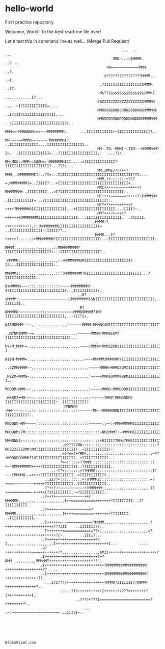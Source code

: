 # hello-world
First practice repository

Welcome, World! To the best read-me file ever! 

Let's test this in command line as well... (Merge Pull Request)


                                                                                                                                            
                                                                                                                                            
                                                                                                                                            
                                                                                                                                            
                                                         ...  ..                                    ...                                     
                                                     MMO~:::~$MMMM.                                ..? ..                                   
                                                  +N=============MMM..                             .,?.                                     
                                                 $????????????????MMMM..                           .~I..                                    
                                               .7IIIIIIIIIIIIIIIIIIMMMM                           ..?I.                                     
                                              .M$77$$$$$$$$$$$$$$$$OMMM?.               ............I?...                                   
                                              +8ZZZZZZZZZZZZZZZZZZZMMMMM .           .....~I?IIIIIIIIIII=....                               
                                              MM8888888888888888888MMMMM8            ..I?III?IIIIIIIIII?I?II,...                            
                                              MMDDDDDDDDDDDDDNNDDDMMMMMMM.        . :IIIIIIIIIIIIIIIIIIIIIIII?I..                           
                                            . MMM+=~MNNNNNM===~~~MMMMMMMM..     ..,IIIIIIIIIIII+~IIIIIIIIIIIIIII7..                         
                                              MM~~~~~=MMMM~~~~~~~:MMMMMMMI?.   ..IIIIIIIIIIIII....IIIIIIIIIIIIIIIII..       .               
                                              MM~~7O:~MMMI~~IIM~~~MMMMMMM?I=.  .IIIIIIIIIIIIII=...?IIIIIIIIIIIIIIIII,.  ....?I:.            
                                              MM:MOO::MMM~:$88M=::MMMMMMMIII.....=IIIIIIIIIIIIII?IIIIIIIIIIIIIIIIIIII?...?I?:...            
                                              MM,IMMI??+?++?MMM,,:MMMMMMMII~..?I=...IIIIIIIIIIIIIIIIIIIIIIIIIIIIIIIIII??I....               
                                              MMM,?+~::::::+???=,MMMMMMMMI=..IIIII?...+IIIIIIIIIIIIIIIIIIIIIIIIIIIIIIII+..                  
                                              MMI?+~~~~~~~~~+++++?MMMMMMM+..IIIIIIIII,..=I?IIIIIIIIIIIIIIIIIIIIIIIIIIIII:.                  
                                            . M?++++=======+++++?+IMMMMMM .IIIIIIIIIIII=..,?IIIIIIIIIIIIIIIIIIIIIIIIIIII?..                 
                                            . M??+?++++++++++?++++7MMMMMM8IIIIIIIIIIIIIIII...+IIIIIIIIIIIIIIIIII,...IIII?~..                
                                             .MM?+++?+++++?+++++++OMMMMMMMIIIIIIIIIIIIIIIIII:..:IIIIIIIIIIIIIIII.  .?IIIII.                 
                                            .MMMM:?+++++++++++?,:::MMMMMMMMIIIIIIIIIIIIIIIIIII= ..IIIIIIIIIIIIIII~:IIIII??..                
                                            .MMM8...I?+++++?.....::+MMMMMMMM?IIIIIIIIIIIIIIIIIIII:..~IIIIIIIIIIIIIIIIIIIII..                
                                            MMMM:...,,,.,,,,,,,,,,::MMMMMMMMM?IIIIIIIIIIIIIIIIIIIII:..:IIIIIIIIIIIIIIIIII?..                
                                          .MMMMM:,,,,,,,,,,,,,,,,,::+MMMMMMM$MIIIIIIIIIIIIIIIIIIIII?I?...IIIIIIIIIIIIIIIII..                
                                          MMMMMI:,,,,,,,,,,,,,,,,::::MMMMMMMM?NIIIIIIIIIIIIIIIIIIIIIIIII...?IIIIIIIIIIIIII..                
                                        8+MMMMM~~~:::::::::::::::~~~~~MMMMMMMM?$7IIIIIIIIIIIIIIIIIIIIIIIII+...I?IIIIIIIII+..                
                                     ..D?$MMMM:~~~~~~~~~~~~~~~~~~~~~~~IMMMMMMMMI$NIIIIIIIIIIIIIIIIIIIIIIIIII?...I?IIIIIII..                 
                                      M?OMMMMD~~~~~~~~~~:::~~~~~~~~~~~~MMMDOMMMM7IM?IIIIIIIIIIIIIIIIIIIIIIIIIII,..~?II?I+.                  
                                     NI8MDMMM~~~~,..............,~~~~~~~MMMM:MMMN$$MIIIIIIIIIIIIIIIIIIIIIIIIIIIII+...II+                    
                                  ..M7NM$MMM~~=....................~~~~~~MMMM~MMM8$$M?IIIIIIIIIIIIIIIIIIIIIIIIIIIIII...                     
                                   M77M:MMM+=,,,,,,,,,,,,,,,,,,,,,,,,~~~~7MMMM~MMMZZ$NIIIIIIIIIIIIIIIIIIIIIIIIIIIIII?I                      
                                  8$$M~MMMM=,,,,,,,,,,,,,,,,,,,,,,,,,,~~~~MMMMMZMMMOOM7IIIIIIIIIIIIIIIIIIIIIIIIIIIII?........               
                                ..ZZMMMMMM~~,,,,,,,,,,,,,,,,,,,,,,,,,,~~~~~MMMM~MMMO8OMIIIIIIIIIIIIIIIIIIIIIIIIIIII=..IIIIIII.              
                                .MZZM~MMM$~,,,,,,,,,,,,,,,,,,,,,,,,,,,:~~~~=MMM$OMMM888MIIIIIIIIIIIIIIIIIIIIIIIIII+..IIIIIII?I...           
                                MOODM~MMM~~:,,,,,,,,,,,,,,,,,,,,,,,,,,:~~~~~MMMD~MMMDDDMIIIIIIIIIIIIIIIIIIIIIIIII~..IIIIIIIIII?..           
                               .M88MZ+MM~~~~::::::::::::::::::::::::::~~~~~~7MMZ~MMMDDDM?IIIIIIIIIIIIIIIIIIIIIII:..IIIIIIIIIII?.            
                               NN88M?~MM~~~~::::::::::::::::::::::::::~~~~~~~MM~~MMMNNNMNIIIIIIIIIIIIIIIIIIIIII~.:?IIIIIIIIII?..            
                               MNDDDO~MM~~~~~::::::::::::::::::::::::~~~~~~::~~:=MMMMMMMMIIIIIIIIIIIIIIIIIIIII,.,IIIIIIIIIIII..             
                               MMDDDM:7M::::::::::::::::::::::::::::::::::~NMZMMM7:~MMMMMIIIIIIIIIIIIIIIIIIII:..IIIIIIIIIIII..              
                               MMNNNN8:~::::::::::::::::::::::::::::::::::+DIIII77MM=7MM8IIIIIIIIIIIIIIIIIII..=IIIIIIIIIIII..               
                             ..N????7MN::::::::::::::::::::::::::::::::::?ODZZZZZZZMM:MMIIIIIIIIIIIIIIIIII?..~IIIIIIIIIII?..                
                             .=??==?+?MM?::::::::::::::::::::::::::::::~??+MDDDDDDMMM?INIIIIIIIIIIIIIIIII?..+IIIIIIIIIII?...                
                             ?+=:::::+??MMM::::::::::::::::::::::::::::?+~~8MMMMMMMM++++?IIIIIIIIIIIIIIII..?IIIIIIIIIIII..                  
                         ..~??+:::::::+??MMMM::::::::::::::::::::::::::I?~~~IMMMM8~~=++++?IIIIIIIIIIIIII..+IIIIIIIIIIII..                   
                      ..II??+::::::::::+?7MMMMZ:::::::::::::::::::::::=?+===~~~~~~~~~+++++?IIIIIIIIIIII..IIIIIIIIIIIII..                    
                      ??++?~:~~~~~~~~~~~+?MMMMMM:,,,,,,,,,,,,,,,,,,,,,I?+===========~+++++I?IIIIIIIIII..=?IIIIIIIIIII..                     
                    .:?++?+~~~~~~~~~~~~~++?MMMMMM,,,,,,,,,,,,,,,,,,,,,I++===========+++++++?IIIIIIIII. .I?IIIIIIIIII..                      
                    .:?++++=~~~~~~~~~~~~~=+?MMMMM,,,,,,,,,,,,,,,,,,,,,I++++=========++++++++??IIIIII. ..IIIIIIIIIII..                       
                    ..I+++++=~~~===========+?MMMM,,,,,,,,,,,,,,,,,,,,,?+++++++++===++++++++++???III    ..IIIIIII??..                        
                      I+++++++==============??+,,,,,,,,,,,,,,,,,,,,,,=?+++++++++++++++++++++++?I+.       ..IIII7...                         
                    ..?+++++++++=============+?I,,,,,,,,,,,,,,,,,,,,.I++++++++++++++++++++++++I...          ....                            
                    .=?++++++++++++=====+++++++??,,,,,,,,,,,,,,,,,$MZI++++++++++++++++++++++??                                              
                    .I++++++++++++++++++++++++?+?OMM.,,,,,,,,,,MMMMMI++++++++++++++++++++??~..                                              
                    .I+++++++++++++++++++++++++++?MMMMMMMMMMMMMMMMMM?+++++++++++++++++??.. ..                                               
                    ..I++++++++++++++++++++++++++IMMMMMMMMMMMMMMMMMM?+++++++++++++++I?..                                                    
                      ..,I?I????+++++++++++++++++?MMM8?IIIIIII?78NMM?++++++++++++++?..                                                      
                             .....?I?+++++++++++I+++++++????++++++++?I+++++++++++I,.                                                        
                                    .,????+???I=======================?++++++++?~.                                                          
                                        ... .~:~~~~~~~~~~~~~~~~~~~~~~:..III?I~..                                                            
                                                                                                                                            
                                                                                                                                            
                                                                                                                                            
                                                                                                                                            
                                                                                                                                            
                                                                                                                             GlassGiant.com
